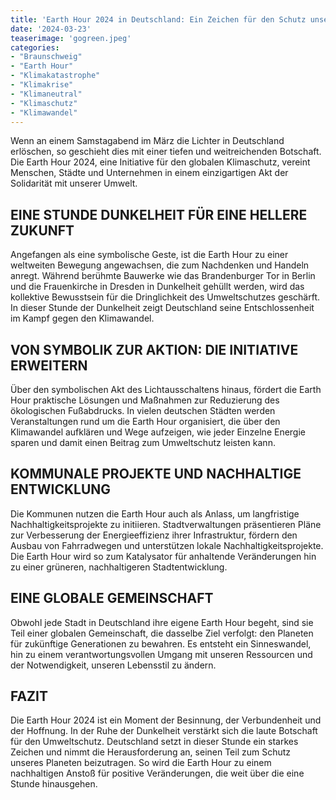 ```yaml
---
title: 'Earth Hour 2024 in Deutschland: Ein Zeichen für den Schutz unseres Planeten'
date: '2024-03-23'
teaserimage: 'gogreen.jpeg'
categories:
- "Braunschweig"
- "Earth Hour"
- "Klimakatastrophe"
- "Klimakrise"
- "Klimaneutral"
- "Klimaschutz"
- "Klimawandel"
---
```


Wenn an einem Samstagabend im März die Lichter in Deutschland erlöschen, so geschieht dies mit einer tiefen und weitreichenden Botschaft. Die Earth Hour 2024, eine Initiative für den globalen Klimaschutz, vereint Menschen, Städte und Unternehmen in einem einzigartigen Akt der Solidarität mit unserer Umwelt.

## EINE STUNDE DUNKELHEIT FÜR EINE HELLERE ZUKUNFT

Angefangen als eine symbolische Geste, ist die Earth Hour zu einer weltweiten Bewegung angewachsen, die zum Nachdenken und Handeln anregt. Während berühmte Bauwerke wie das Brandenburger Tor in Berlin und die Frauenkirche in Dresden in Dunkelheit gehüllt werden, wird das kollektive Bewusstsein für die Dringlichkeit des Umweltschutzes geschärft. In dieser Stunde der Dunkelheit zeigt Deutschland seine Entschlossenheit im Kampf gegen den Klimawandel.

## VON SYMBOLIK ZUR AKTION: DIE INITIATIVE ERWEITERN

Über den symbolischen Akt des Lichtausschaltens hinaus, fördert die Earth Hour praktische Lösungen und Maßnahmen zur Reduzierung des ökologischen Fußabdrucks. In vielen deutschen Städten werden Veranstaltungen rund um die Earth Hour organisiert, die über den Klimawandel aufklären und Wege aufzeigen, wie jeder Einzelne Energie sparen und damit einen Beitrag zum Umweltschutz leisten kann.

## KOMMUNALE PROJEKTE UND NACHHALTIGE ENTWICKLUNG

Die Kommunen nutzen die Earth Hour auch als Anlass, um langfristige Nachhaltigkeitsprojekte zu initiieren. Stadtverwaltungen präsentieren Pläne zur Verbesserung der Energieeffizienz ihrer Infrastruktur, fördern den Ausbau von Fahrradwegen und unterstützen lokale Nachhaltigkeitsprojekte. Die Earth Hour wird so zum Katalysator für anhaltende Veränderungen hin zu einer grüneren, nachhaltigeren Stadtentwicklung.

## EINE GLOBALE GEMEINSCHAFT

Obwohl jede Stadt in Deutschland ihre eigene Earth Hour begeht, sind sie Teil einer globalen Gemeinschaft, die dasselbe Ziel verfolgt: den Planeten für zukünftige Generationen zu bewahren. Es entsteht ein Sinneswandel, hin zu einem verantwortungsvollen Umgang mit unseren Ressourcen und der Notwendigkeit, unseren Lebensstil zu ändern.

## FAZIT

Die Earth Hour 2024 ist ein Moment der Besinnung, der Verbundenheit und der Hoffnung. In der Ruhe der Dunkelheit verstärkt sich die laute Botschaft für den Umweltschutz. Deutschland setzt in dieser Stunde ein starkes Zeichen und nimmt die Herausforderung an, seinen Teil zum Schutz unseres Planeten beizutragen. So wird die Earth Hour zu einem nachhaltigen Anstoß für positive Veränderungen, die weit über die eine Stunde hinausgehen.